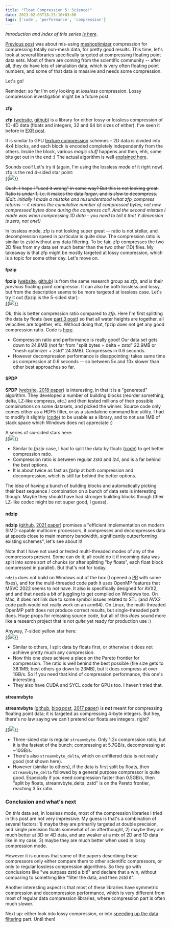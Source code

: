 ```yaml
---
title: "Float Compression 5: Science!"
date: 2023-02-03T18:25:10+03:00
tags: ['code', 'performance', 'compression']
---
```


*Introduction and index of this series [is here](/blog/2023/01/29/Float-Compression-0-Intro/)*.

[Previous post](/blog/2023/02/02/Float-Compression-4-Mesh-Optimizer/) was about mis-using [meshoptimizer](https://github.com/zeux/meshoptimizer)
compression for compressing totally non-mesh data, for pretty good results. This time, let's look at several libraries specifically targeted
at compressing floating point data sets. Most of them are coming from the scientific community -- after all, they do have lots of simulation
data, which is very often floating point numbers, and some of that data is massive and needs some compression.

Let's go!

Reminder: so far I'm only looking at *lossless* compression. Lossy compression investigation might be a future post.

#### zfp

**zfp** ([website](http://zfp.llnl.gov/), [github](https://github.com/LLNL/zfp)) is a library for either lossy or lossless compression
of 1D-4D data (floats and integers, 32 and 64 bit sizes of either). I've seen it before in [EXR post](http://localhost:1313/blog/2021/08/27/EXR-Filtering-and-ZFP/).

It is similar to GPU [texture compression](/blog/2020/12/08/Texture-Compression-in-2020/) schemes – 2D data is divided
into 4x4 blocks, and each block is encoded completely independently from the others. Inside the block, various
*magic stuff* happens and then, ehh, some bits get out in the end :) The actual algorithm is well
[explained here](https://zfp.readthedocs.io/en/release1.0.0/algorithm.html).

Sounds cool! Let's try it (again, I'm using the lossless mode of it right now). zfp is the red 4-sided star point: \
[{{<img src="/img/blog/2023/float-compr/05-float-compt-a-zfp.png">}}](/img/blog/2023/float-compr/05-float-compt-a-zfp.html)

~~Ouch. I hope I "used it wrong" in some way? But this is not looking great. Ratio is *under* 1, i.e. it makes the data *larger*, and
is *slow* to decompress.~~ *(Edit: initially I made a mistake and misunderstood what zfp_compress returns -- it returns the
cumulative number of compressed bytes; not new compressed bytes done during the compress call. And the second mistake I
made was when compressing 1D data - you need to tell it that Y dimension is zero, not one!)*

In lossless mode, zfp is not looking super great -- ratio is not stellar, and decompression speed in particular is quite slow.
The compression ratio is similar to zstd without any data filtering. To be fair, zfp compresses the two 2D files from my data
set much better than the two other (1D) files. My takeaway is that zfp might be mostly targeted at lossy compression, which
is a topic for some other day. Let's move on.

#### fpzip

**fpzip** ([website](http://fpzip.llnl.gov/), [github](https://github.com/LLNL/fpzip)) is from the same research group as *zfp*,
and is their *previous* floating point compressor. It can also be both lossless and lossy, but from the description seems to
be more targeted at lossless case. Let's try it out (fpzip is the 5-sided star): \
[{{<img src="/img/blog/2023/float-compr/05-float-compt-b-fpzip.png">}}](/img/blog/2023/float-compr/05-float-compt-b-fpzip.html)

Ok, this is better compression ratio compared to *zfp*. Here I'm first splitting the data by floats (see
[part 3 post](/blog/2023/02/01/Float-Compression-3-Filters/)) so that all water heights are together, all velocities are together, etc.
Without doing that, fpzip does not get any good compression ratio. Code is [here](https://github.com/aras-p/float_compr_tester/blob/9f99468/src/compressors.cpp#L462).

* Compression ratio and performance is really good! Our data set gets down to 24.8MB (not far from "split bytes + delta + zstd" 22.9MB or
  "mesh optimizer + zstd" 24.3MB). Compresses in 0.6 seconds.
* However decompression performance is disappointing; takes same time as compression at 0.6 seconds -- so between 5x and 10x slower than other
  best approaches so far.

#### SPDP

**SPDP** ([website](https://userweb.cs.txstate.edu/~burtscher/research/SPDPcompressor/), [2018 paper](http://cs.txstate.edu/~mb92/papers/dcc18.pdf))
is interesting, in that it is a "generated" algorithm. They developed a number of building blocks (reorder something, delta, LZ-like compress, etc.)
and then tested millions of their possible combinations on some datasets, and picked the winner. Source code only comes either as a HDF5 filter,
or as a standalone command line utility. I had to modify it slightly ([code](https://github.com/aras-p/float_compr_tester/tree/9f9946846/libs/spdp))
to be usable as a library, and to not use 1MB of stack space which Windows does not appreciate :)

A series of six-sided stars here: \
[{{<img src="/img/blog/2023/float-compr/05-float-compt-c-spdp.png">}}](/img/blog/2023/float-compr/05-float-compt-c-spdp.html)

* Similar to *fpzip* case, I had to split the data by floats ([code](https://github.com/aras-p/float_compr_tester/blob/9f99468/src/compressors.cpp#L592))
  to get better compression ratio.
* Compression ratio is between regular *zstd* and *lz4*, and is a far behind the best options.
* It is about twice as fast as *fpzip* at both compression and decompression, which is still far behind the better options.

The idea of having a bunch of building blocks and automatically picking their best sequence / combination on a bunch of data sets is interesting though.
Maybe they should have had stronger building blocks though (their LZ-like codec might be not super good, I guess).

#### ndzip

**ndzip** ([github](https://github.com/celerity/ndzip),
[2021 paper](https://dps.uibk.ac.at/~fabian/publications/2021-ndzip-a-high-throughput-parallel-lossless-compressor-for-scientific-data.pdf)) promises a
"efficient implementation on modern SIMD-capable multicore processors, it compresses and decompresses data at speeds close to main memory bandwidth,
significantly outperforming existing schemes", let's see about it!

Note that I have not used or tested multi-threaded modes of any of the compressors present. Some can do it; all could do it if incoming data was split into
some sort of chunks (or after splitting "by floats", each float block compressed in parallel). But that's not for today.

`ndzip` does not build on Windows out of the box (I opened a [PR](https://github.com/celerity/ndzip/pull/7) with some fixes), and for the multi-threaded
code path it uses OpenMP features that MSVC 2022 seems to not have. It also is specifically designed for AVX2, and and that needs a bit of juggling to
get compiled on Windows too. On Mac, it does not link due to some symbol issues related to STL (and AVX2 code path would not really work on an arm64).
On Linux, the multi-threaded OpenMP path does not produce correct results, but single-threaded path does. Huge props for releasing source code, but all of
this *does* sound more like a research project that is not *quite* yet ready for production use :)

Anyway, 7-sided yellow star here: \
[{{<img src="/img/blog/2023/float-compr/05-float-compt-d-ndzip.png">}}](/img/blog/2023/float-compr/05-float-compt-d-ndzip.html)

* Similar to others, I split data by floats first, or otherwise it does not achieve pretty much any compression.
* Now this one *does* achieve a place on the Pareto frontier for compression. The ratio is well behind the best possible (file size gets to 38.1MB; best others
  go down to 23MB), but it does compress at over 1GB/s. So if you need that kind of compression performance, this one's interesting.
* They also have CUDA and SYCL code for GPUs too. I haven't tried that.

#### streamvbyte

**streamvbyte** ([github](https://github.com/lemire/streamvbyte),
[blog post](https://lemire.me/blog/2017/09/27/stream-vbyte-breaking-new-speed-records-for-integer-compression/),
[2017 paper](https://arxiv.org/abs/1709.08990)) is ***not*** meant for compressing floating point data; it is targeted as compressing 4-byte integers.
But hey, there's no law saying we can't pretend our floats are integers, right?

[{{<img src="/img/blog/2023/float-compr/05-float-compt-e-streamvbyte.png">}}](/img/blog/2023/float-compr/05-float-compt-e-streamvbyte.html)

* Three-sided star is regular `streamvbyte`. Only 1.2x compression ratio, but it is the fastest of the bunch; compressing at 5.7GB/s, decompressing at \~10GB/s.
* There's also `streamvbyte_delta`, which on unfiltered data is not really good (not shown here).
* However (similar to others), if the data is first split by floats, then `streamvbyte_delta` followed by a general purpose compressor is quite good. Especially
  if you need compression faster than 0.5GB/s, then "split by floats, streamvbyte_delta, zstd" is on the Pareto frontier, reaching 3.5x ratio.

### Conclusion and what's next

On *this* data set, in lossless mode, most of the compression libraries I tried in this post are not very impressive. My guess is that's a combination of
several factors: 1) maybe they are primarily targeted at double precision, and single precision floats somewhat of an afterthought, 2) maybe they are much
better at 3D or 4D data, and are weaker at a mix of 2D and 1D data like in my case, 3) maybe they are much better when used in lossy compression mode.

However it is curious that some of the papers describing these compressors only either compare them to other scientific compressors, or only to regular
lossless compression algorithms. So they go with conclusions like "we surpass zstd a bit!" and declare that a win, without comparing to something like
"filter the data, and then zstd it".

Another interesting aspect is that most of these libraries have symmetric compression and decompression performance, which is very different from
most of regular data compression libraries, where compression part is often much slower.

Next up: either look into lossy compression, or into [speeding up the data filtering](/blog/2023/02/18/Float-Compression-6-Filtering-Optimization/)
part. Until then!
